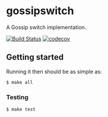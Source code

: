 # gossipswitch

A Gossip switch implementation.

[![Build Status](https://circleci.com/gh/DSiSc/gossipswitch/tree/master.svg?style=shield)](https://circleci.com/gh/DSiSc/gossipswitch/tree/master)
[![codecov](https://codecov.io/gh/DSiSc/gossipswitch/branch/master/graph/badge.svg)](https://codecov.io/gh/DSiSc/gossipswitch)

## Getting started

Running it then should be as simple as:

```
$ make all
```

### Testing

```
$ make test
```

